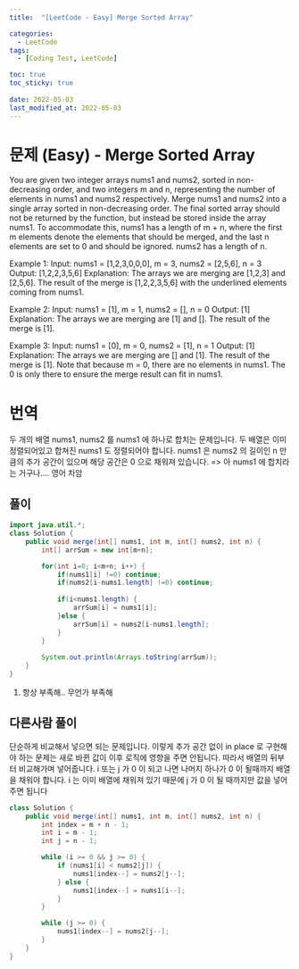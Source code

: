```yaml
---
title:  "[LeetCode - Easy] Merge Sorted Array"

categories:
  - LeetCode
tags:
  - [Coding Test, LeetCode]

toc: true
toc_sticky: true
 
date: 2022-05-03
last_modified_at: 2022-05-03
---
```


# 문제 (Easy) - Merge Sorted Array

You are given two integer arrays nums1 and nums2, sorted in non-decreasing order, and two integers m and n, representing the number of elements in nums1 and nums2 respectively.
Merge nums1 and nums2 into a single array sorted in non-decreasing order.
The final sorted array should not be returned by the function, but instead be stored inside the array nums1. To accommodate this, nums1 has a length of m + n, where the first m elements denote the elements that should be merged, and the last n elements are set to 0 and should be ignored. nums2 has a length of n.

Example 1:
Input: nums1 = [1,2,3,0,0,0], m = 3, nums2 = [2,5,6], n = 3
Output: [1,2,2,3,5,6]
Explanation: The arrays we are merging are [1,2,3] and [2,5,6].
The result of the merge is [1,2,2,3,5,6] with the underlined elements coming from nums1.

Example 2:
Input: nums1 = [1], m = 1, nums2 = [], n = 0
Output: [1]
Explanation: The arrays we are merging are [1] and [].
The result of the merge is [1].

Example 3:
Input: nums1 = [0], m = 0, nums2 = [1], n = 1
Output: [1]
Explanation: The arrays we are merging are [] and [1].
The result of the merge is [1].
Note that because m = 0, there are no elements in nums1. The 0 is only there to ensure the merge result can fit in nums1.

# 번역
두 개의 배열 nums1, nums2 를 nums1 에 하나로 합치는 문제입니다.
두 배열은 이미 정렬되어있고 합쳐진 nums1 도 정렬되어야 합니다.
nums1 은 nums2 의 길이인 n 만큼의 추가 공간이 있으며 해당 공간은 0 으로 채워져 있습니다.
=> 아 nums1 에 합치라는 거구나.... 영어 차암

## 풀이

```java
import java.util.*;
class Solution {
    public void merge(int[] nums1, int m, int[] nums2, int n) {
        int[] arrSum = new int[m+n];

        for(int i=0; i<m+n; i++) {
            if(nums1[i] !=0) continue;
            if(nums2[i-nums1.length] !=0) continue;
            
            if(i<nums1.length) {
                arrSum[i] = nums1[i];   
            }else {
                arrSum[i] = nums2[i-nums1.length];
            }
        }
        
        System.out.println(Arrays.toString(arrSum));
    }
}
```

1. 항상 부족해.. 무언가 부족해


## 다른사람 풀이
단순하게 비교해서 넣으면 되는 문제입니다.
이렇게 추가 공간 없이 in place 로 구현해야 하는 문제는 새로 바뀐 값이 이후 로직에 영향을 주면 안됩니다.
따라서 배열의 뒤부터 비교해가며 넣어줍니다.
i 또는 j 가 0 이 되고 나면 나머지 하나가 0 이 될때까지 배열을 채워야 합니다.
i 는 이미 배열에 채워져 있기 때문에 j 가 0 이 될 때까지만 값을 넣어주면 됩니다

```java
class Solution {
    public void merge(int[] nums1, int m, int[] nums2, int n) {
        int index = m + n - 1;
        int i = m - 1;
        int j = n - 1;

        while (i >= 0 && j >= 0) {
            if (nums1[i] < nums2[j]) {
                nums1[index--] = nums2[j--];
            } else {
                nums1[index--] = nums1[i--];
            }
        }

        while (j >= 0) {
            nums1[index--] = nums2[j--];
        }
    }
}
```